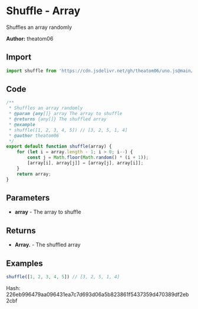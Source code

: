# Shuffle - Array
Shuffles an array randomly

**Author:** theatom06

## Import 

```js
import shuffle from 'https://cdn.jsdelivr.net/gh/theatom06/uno.js@main/lib/Array/shuffle';
```

## Code
```js
/**
 * Shuffles an array randomly
 * @param {any[]} array The array to shuffle
 * @returns {any[]} The shuffled array
 * @example
 * shuffle([1, 2, 3, 4, 5]) // [3, 2, 5, 1, 4]
 * @author theatom06
 */
export default function shuffle(array) {
    for (let i = array.length - 1; i > 0; i--) {
        const j = Math.floor(Math.random() * (i + 1));
        [array[i], array[j]] = [array[j], array[i]];
    }
    return array;
}
```

## Parameters
* **array** - The array to shuffle


## Returns
* **Array.<any>** - The shuffled array


## Examples
```js
shuffle([1, 2, 3, 4, 5]) // [3, 2, 5, 1, 4]

```

Hash: 226eb996479aa096431ea7c7d693d06a5b823861f5437359d470389df2eb2cbf